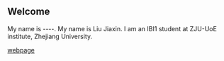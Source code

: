 ## Welcome 

My name is ----. 
My name is Liu Jiaxin. 
I am an IBI1 student at ZJU-UoE institute, Zhejiang University.

[webpage](https://c.zju.edu.cn/) 
